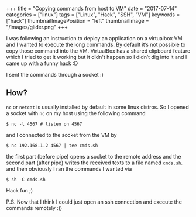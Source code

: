 +++
title = "Copying commands from host to VM"
date = "2017-07-14"
categories = ["linux"]
tags = ["Linux", "Hack", "SSH", "VM"]
keywords = ["hack"]
thumbnailImagePosition = "left"
thumbnailImage = "/images/glider.png"
+++

I was following an instruction to deploy an application on a virtualbox VM and I wanted to execute the long commands.
By default it’s not possible to copy those command into the VM.
VirtualBox has a shared clipboard feature which I tried to get it working but it didn't happen so I didn’t dig into it and I came up with a funny hack :D
<!--more-->

I sent the commands through a socket :)
## How?
`nc` or `netcat` is usually installed by default in some linux distros. So I opened a socket with `nc` on my host using the following command
```
$ nc -l 4567 # listen on 4567
```
and I connected to the socket from the VM by
```
$ nc 192.168.1.2 4567 | tee cmds.sh
```
the first part (before pipe) opens a socket to the remote address and the second part (after pipe) writes the received texts to a file named `cmds.sh`.
and then obviously I ran the commands I wanted via
```
$ sh -C cmds.sh
```
Hack fun ;)

P.S.
Now that I think I could just open an ssh connection and execute the commands remotely :))
